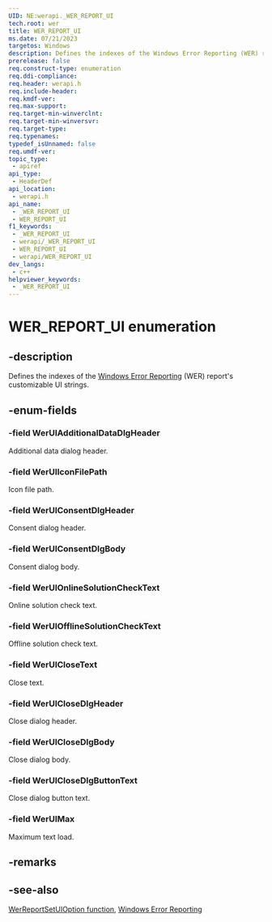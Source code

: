 ```yaml
---
UID: NE:werapi._WER_REPORT_UI
tech.root: wer
title: WER_REPORT_UI
ms.date: 07/21/2023
targetos: Windows
description: Defines the indexes of the Windows Error Reporting (WER) report's customizable UI strings.
prerelease: false
req.construct-type: enumeration
req.ddi-compliance: 
req.header: werapi.h
req.include-header: 
req.kmdf-ver: 
req.max-support: 
req.target-min-winverclnt: 
req.target-min-winversvr: 
req.target-type: 
req.typenames: 
typedef_isUnnamed: false
req.umdf-ver: 
topic_type:
 - apiref
api_type:
 - HeaderDef
api_location:
 - werapi.h
api_name:
 - _WER_REPORT_UI
 - WER_REPORT_UI
f1_keywords:
 - _WER_REPORT_UI
 - werapi/_WER_REPORT_UI
 - WER_REPORT_UI
 - werapi/WER_REPORT_UI
dev_langs:
 - c++
helpviewer_keywords:
 - _WER_REPORT_UI
---
```


# WER_REPORT_UI enumeration

## -description

Defines the indexes of the [Windows Error Reporting](../_wer/index.md) (WER) report's customizable UI strings.

## -enum-fields

### -field WerUIAdditionalDataDlgHeader

Additional data dialog header.

### -field WerUIIconFilePath

Icon file path.

### -field WerUIConsentDlgHeader

Consent dialog header.

### -field WerUIConsentDlgBody

Consent dialog body.

### -field WerUIOnlineSolutionCheckText

Online solution check text.

### -field WerUIOfflineSolutionCheckText

Offline solution check text.

### -field WerUICloseText

Close text.

### -field WerUICloseDlgHeader

Close dialog header.

### -field WerUICloseDlgBody

Close dialog body.

### -field WerUICloseDlgButtonText

Close dialog button text.

### -field WerUIMax

Maximum text load.

## -remarks

## -see-also

[WerReportSetUIOption function](nf-werapi-werreportsetuioption.md), [Windows Error Reporting](../_wer/index.md)
